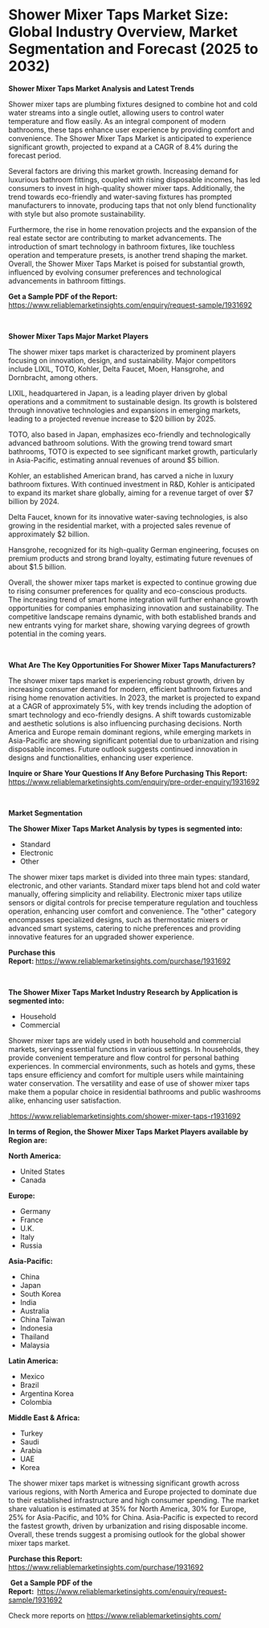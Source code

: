 <p><h1>Shower Mixer Taps Market Size: Global Industry Overview, Market Segmentation and Forecast (2025 to 2032)</h1></p><p><strong>Shower Mixer Taps Market Analysis and Latest Trends</strong></p>
<p><p>Shower mixer taps are plumbing fixtures designed to combine hot and cold water streams into a single outlet, allowing users to control water temperature and flow easily. As an integral component of modern bathrooms, these taps enhance user experience by providing comfort and convenience. The Shower Mixer Taps Market is anticipated to experience significant growth, projected to expand at a CAGR of 8.4% during the forecast period.</p><p>Several factors are driving this market growth. Increasing demand for luxurious bathroom fittings, coupled with rising disposable incomes, has led consumers to invest in high-quality shower mixer taps. Additionally, the trend towards eco-friendly and water-saving fixtures has prompted manufacturers to innovate, producing taps that not only blend functionality with style but also promote sustainability.</p><p>Furthermore, the rise in home renovation projects and the expansion of the real estate sector are contributing to market advancements. The introduction of smart technology in bathroom fixtures, like touchless operation and temperature presets, is another trend shaping the market. Overall, the Shower Mixer Taps Market is poised for substantial growth, influenced by evolving consumer preferences and technological advancements in bathroom fittings.</p></p>
<p><strong>Get a Sample PDF of the Report:&nbsp;</strong> <a href="https://www.reliablemarketinsights.com/enquiry/request-sample/1931692?utm_campaign=3257&utm_medium=2&utm_source=Github&utm_content=ia&utm_term=05042025&utm_id=shower-mixer-taps">https://www.reliablemarketinsights.com/enquiry/request-sample/1931692</a></p>
<p>&nbsp;</p>
<p><strong>Shower Mixer Taps Major Market Players</strong></p>
<p><p>The shower mixer taps market is characterized by prominent players focusing on innovation, design, and sustainability. Major competitors include LIXIL, TOTO, Kohler, Delta Faucet, Moen, Hansgrohe, and Dornbracht, among others. </p><p>LIXIL, headquartered in Japan, is a leading player driven by global operations and a commitment to sustainable design. Its growth is bolstered through innovative technologies and expansions in emerging markets, leading to a projected revenue increase to $20 billion by 2025.</p><p>TOTO, also based in Japan, emphasizes eco-friendly and technologically advanced bathroom solutions. With the growing trend toward smart bathrooms, TOTO is expected to see significant market growth, particularly in Asia-Pacific, estimating annual revenues of around $5 billion.</p><p>Kohler, an established American brand, has carved a niche in luxury bathroom fixtures. With continued investment in R&D, Kohler is anticipated to expand its market share globally, aiming for a revenue target of over $7 billion by 2024.</p><p>Delta Faucet, known for its innovative water-saving technologies, is also growing in the residential market, with a projected sales revenue of approximately $2 billion. </p><p>Hansgrohe, recognized for its high-quality German engineering, focuses on premium products and strong brand loyalty, estimating future revenues of about $1.5 billion.</p><p>Overall, the shower mixer taps market is expected to continue growing due to rising consumer preferences for quality and eco-conscious products. The increasing trend of smart home integration will further enhance growth opportunities for companies emphasizing innovation and sustainability. The competitive landscape remains dynamic, with both established brands and new entrants vying for market share, showing varying degrees of growth potential in the coming years.</p></p>
<p>&nbsp;</p>
<p><strong>What Are The Key Opportunities For Shower Mixer Taps Manufacturers?</strong></p>
<p><p>The shower mixer taps market is experiencing robust growth, driven by increasing consumer demand for modern, efficient bathroom fixtures and rising home renovation activities. In 2023, the market is projected to expand at a CAGR of approximately 5%, with key trends including the adoption of smart technology and eco-friendly designs. A shift towards customizable and aesthetic solutions is also influencing purchasing decisions. North America and Europe remain dominant regions, while emerging markets in Asia-Pacific are showing significant potential due to urbanization and rising disposable incomes. Future outlook suggests continued innovation in designs and functionalities, enhancing user experience.</p></p>
<p><strong>Inquire or Share Your Questions If Any Before Purchasing This Report:</strong> <a href="https://www.reliablemarketinsights.com/enquiry/pre-order-enquiry/1931692?utm_campaign=3257&utm_medium=2&utm_source=Github&utm_content=ia&utm_term=05042025&utm_id=shower-mixer-taps">https://www.reliablemarketinsights.com/enquiry/pre-order-enquiry/1931692</a></p>
<p>&nbsp;</p>
<p><strong>Market Segmentation</strong></p>
<p><strong>The Shower Mixer Taps Market Analysis by types is segmented into:</strong></p>
<p><ul><li>Standard</li><li>Electronic</li><li>Other</li></ul></p>
<p><p>The shower mixer taps market is divided into three main types: standard, electronic, and other variants. Standard mixer taps blend hot and cold water manually, offering simplicity and reliability. Electronic mixer taps utilize sensors or digital controls for precise temperature regulation and touchless operation, enhancing user comfort and convenience. The "other" category encompasses specialized designs, such as thermostatic mixers or advanced smart systems, catering to niche preferences and providing innovative features for an upgraded shower experience.</p></p>
<p><strong>Purchase this Report:&nbsp;</strong><a href="https://www.reliablemarketinsights.com/purchase/1931692?utm_campaign=3257&utm_medium=2&utm_source=Github&utm_content=ia&utm_term=05042025&utm_id=shower-mixer-taps">https://www.reliablemarketinsights.com/purchase/1931692</a></p>
<p>&nbsp;</p>
<p><strong>The Shower Mixer Taps Market Industry Research by Application is segmented into:</strong></p>
<p><ul><li>Household</li><li>Commercial</li></ul></p>
<p><p>Shower mixer taps are widely used in both household and commercial markets, serving essential functions in various settings. In households, they provide convenient temperature and flow control for personal bathing experiences. In commercial environments, such as hotels and gyms, these taps ensure efficiency and comfort for multiple users while maintaining water conservation. The versatility and ease of use of shower mixer taps make them a popular choice in residential bathrooms and public washrooms alike, enhancing user satisfaction.</p></p>
<p><a href="https://www.reliablemarketinsights.com/shower-mixer-taps-r1931692?utm_campaign=3257&utm_medium=2&utm_source=Github&utm_content=ia&utm_term=05042025&utm_id=shower-mixer-taps">&nbsp;https://www.reliablemarketinsights.com/shower-mixer-taps-r1931692</a></p>
<p><strong>In terms of Region, the Shower Mixer Taps Market Players available by Region are:</strong></p>
<p>
    <p> <strong> North America: </strong>
        <ul>
            <li>United States</li>
            <li>Canada</li>
        </ul>
        </p> 
    <p> <strong> Europe: </strong>
        <ul>
            <li>Germany</li>
            <li>France</li>
            <li>U.K.</li>
            <li>Italy</li>
            <li>Russia</li>
        </ul>
        </p> 
    <p> <strong> Asia-Pacific: </strong>
        <ul>
            <li>China</li>
            <li>Japan</li>
            <li>South Korea</li>
            <li>India</li>
            <li>Australia</li>
            <li>China Taiwan</li>
            <li>Indonesia</li>
            <li>Thailand</li>
            <li>Malaysia</li>
        </ul>
        </p> 
    <p> <strong> Latin America: </strong>
        <ul>
            <li>Mexico</li>
            <li>Brazil</li>
            <li>Argentina Korea</li>
            <li>Colombia</li>
        </ul>
        </p> 
    <p> <strong> Middle East & Africa: </strong>
        <ul>
            <li>Turkey</li>
            <li>Saudi</li>
            <li>Arabia</li>
            <li>UAE</li>
            <li>Korea</li>
        </ul>
    </p>
    </p>
<p><p>The shower mixer taps market is witnessing significant growth across various regions, with North America and Europe projected to dominate due to their established infrastructure and high consumer spending. The market share valuation is estimated at 35% for North America, 30% for Europe, 25% for Asia-Pacific, and 10% for China. Asia-Pacific is expected to record the fastest growth, driven by urbanization and rising disposable income. Overall, these trends suggest a promising outlook for the global shower mixer taps market.</p></p>
<p><strong>Purchase this Report: </strong><a href="https://www.reliablemarketinsights.com/purchase/1931692?utm_campaign=3257&utm_medium=2&utm_source=Github&utm_content=ia&utm_term=05042025&utm_id=shower-mixer-taps">https://www.reliablemarketinsights.com/purchase/1931692</a></p>
<p>&nbsp;<strong>Get a Sample PDF of the Report:&nbsp;&nbsp;</strong><a href="https://www.reliablemarketinsights.com/enquiry/request-sample/1931692?utm_campaign=3257&utm_medium=2&utm_source=Github&utm_content=ia&utm_term=05042025&utm_id=shower-mixer-taps">https://www.reliablemarketinsights.com/enquiry/request-sample/1931692</a></p>
<p><strong></strong></p>
<p>Check more reports on <a href="https://www.reliablemarketinsights.com/?utm_campaign=3257&utm_medium=2&utm_source=Github&utm_content=ia&utm_term=05042025&utm_id=shower-mixer-taps">https://www.reliablemarketinsights.com/</a></p>